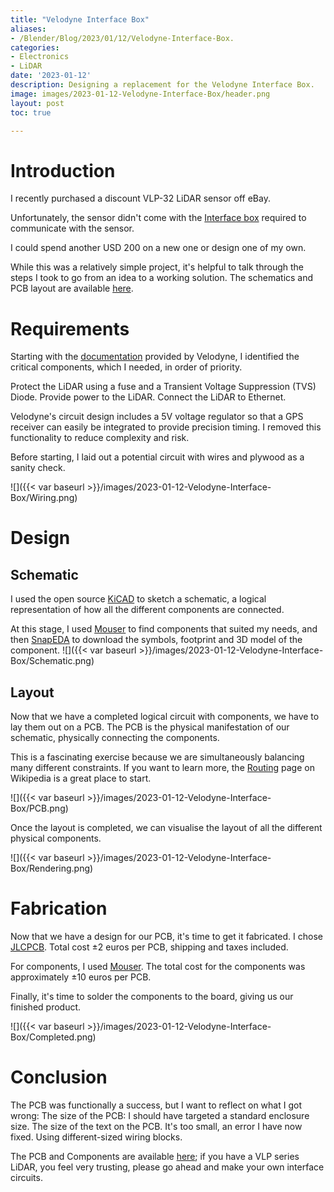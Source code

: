 ```yaml
---
title: "Velodyne Interface Box"
aliases:
- /Blender/Blog/2023/01/12/Velodyne-Interface-Box.
categories:
- Electronics
- LiDAR
date: '2023-01-12'
description: Designing a replacement for the Velodyne Interface Box.
image: images/2023-01-12-Velodyne-Interface-Box/header.png
layout: post
toc: true

---
```


# Introduction

I recently purchased a discount VLP-32 LiDAR sensor off eBay.

Unfortunately, the sensor didn't come with the [Interface box](https://velodynelidar.com/wp-content/uploads/2019/08/63-9259-REV-C-MANUALINTERFACE-BOXHDL-32EVLP-16VLP-32_Web-S.pdf) required to communicate with the sensor.

I could spend another USD 200 on a new one or design one of my own.

While this was a relatively simple project, it's helpful to talk through the steps I took to go from an idea to a working solution.
The schematics and PCB layout are available [here](https://github.com/CGCooke/VLP-LiDAR-Interface-Box).

# Requirements

Starting with the [documentation]((https://velodynelidar.com/wp-content/uploads/2019/08/63-9259-REV-C-MANUALINTERFACE-BOXHDL-32EVLP-16VLP-32_Web-S.pdf)) provided by Velodyne, I identified the critical components, which I needed,  in order of priority. 

Protect the LiDAR using a fuse and a Transient Voltage Suppression (TVS) Diode.
Provide power to the LiDAR.
Connect the LiDAR to Ethernet.

Velodyne's circuit design includes a 5V voltage regulator so that a GPS receiver can easily be integrated to provide precision timing. I removed this functionality to reduce complexity and risk.

Before starting, I laid out a potential circuit with wires and plywood as a sanity check.

![]({{< var baseurl >}}/images/2023-01-12-Velodyne-Interface-Box/Wiring.png)

# Design

## Schematic 
I used the open source [KiCAD](https://www.kicad.org/) to sketch a schematic, a logical representation of how all the different components are connected.

At this stage, I used [Mouser](https://www.mouser.fr/electronic-components/) to find components that suited my needs, and then [SnapEDA](https://www.snapeda.com/) to download the symbols, footprint and 3D model of the component.
![]({{< var baseurl >}}/images/2023-01-12-Velodyne-Interface-Box/Schematic.png)

## Layout
Now that we have a completed logical circuit with components, we have to lay them out on a PCB. The PCB is the physical manifestation of our schematic, physically connecting the components. 

This is a fascinating exercise because we are simultaneously balancing many different constraints. If you want to learn more, the 
[Routing](https://en.wikipedia.org/wiki/Routing_(electronic_design_automation)) page on Wikipedia is a great place to start.

![]({{< var baseurl >}}/images/2023-01-12-Velodyne-Interface-Box/PCB.png)

Once the layout is completed, we can visualise the layout of all the different physical components. 

![]({{< var baseurl >}}/images/2023-01-12-Velodyne-Interface-Box/Rendering.png)

# Fabrication
Now that we have a design for our PCB, it's time to get it fabricated. I chose [JLCPCB](https://jlcpcb.com/). Total cost ±2 euros per PCB, shipping and taxes included. 

For components, I used [Mouser](https://www.mouser.fr/electronic-components/). The total cost for the components was approximately ±10 euros per PCB.

Finally, it's time to solder the components to the board, giving us our finished product. 

![]({{< var baseurl >}}/images/2023-01-12-Velodyne-Interface-Box/Completed.png)

# Conclusion
The PCB was functionally a success, but I want to reflect on what I got wrong:
The size of the PCB: I should have targeted a standard enclosure size.
The size of the text on the PCB. It's too small, an error I have now fixed.
Using different-sized wiring blocks.

The PCB and Components are available [here](https://github.com/CGCooke/VLP-LiDAR-Interface-Box); if you have a VLP series LiDAR, you feel very trusting, please go ahead and make your own interface circuits. 